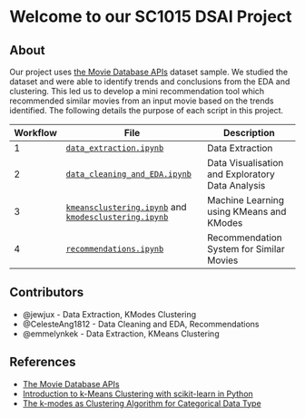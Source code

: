 # Welcome to our SC1015 DSAI Project

## About

Our project uses [the Movie Database APIs](https://developers.themoviedb.org/3/getting-started) dataset sample. We studied the dataset and were able to identify trends and conclusions from the EDA and clustering. This led us to develop a mini recommendation tool which recommended similar movies from an input movie based on the trends identified. The following details the purpose of each script in this project.

| Workflow | File | Description |
| ---- |---| ---|
|1| [`data_extraction.ipynb`](data_extraction.ipynb) | Data Extraction |
|2| [`data_cleaning_and_EDA.ipynb`](data_cleaning_and_EDA.ipynb) | Data Visualisation and Exploratory Data Analysis |
|3| [`kmeansclustering.ipynb`](kmeansclustering.ipynb) and [`kmodesclustering.ipynb`](kmodesclustering.ipynb) | Machine Learning using KMeans and KModes |
|4| [`recommendations.ipynb`](recommendations.ipynb) | Recommendation System for Similar Movies |

## Contributors
* @jewjux - Data Extraction, KModes Clustering
* @CelesteAng1812 - Data Cleaning and EDA, Recommendations
* @emmelynkek - Data Extraction, KMeans Clustering

## References
* [The Movie Database APIs](https://developers.themoviedb.org/3/getting-started)
* [Introduction to k-Means Clustering with scikit-learn in Python](https://www.datacamp.com/tutorial/k-means-clustering-python?utm_source=google&utm_medium=paid_search&utm_campaignid=19589720821&utm_adgroupid=143216588577&utm_device=c&utm_keyword=&utm_matchtype=&utm_network=g&utm_adpostion=&utm_creative=645433043010&utm_targetid=dsa-1947282172981&utm_loc_interest_ms=&utm_loc_physical_ms=9062504&utm_content=dsa~page~community-tuto&utm_campaign=230119_1-sea~dsa~tutorials_2-b2c_3-row-p1_4-prc_5-na_6-na_7-le_8-pdsh-go_9-na_10-na_11-na-marayc23&gclid=CjwKCAjwq-WgBhBMEiwAzKSH6GZtN-FSRi2TqpBM__wSv04-x41HMcg_UA4Q5Q1mrII-HBZgroxSiRoCDPwQAvD_BwE)
* [The k-modes as Clustering Algorithm for Categorical Data Type](https://medium.com/geekculture/the-k-modes-as-clustering-algorithm-for-categorical-data-type-bcde8f95efd7)
